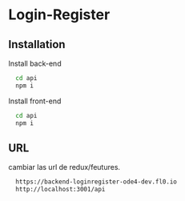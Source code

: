 ﻿# Login-Register
 
## Installation

Install back-end

```bash
  cd api
  npm i
```
Install front-end

```bash
  cd api
  npm i
```
    
## URL
cambiar las url de redux/feutures.
```bash
  https://backend-loginregister-ode4-dev.fl0.io
  http://localhost:3001/api
```

